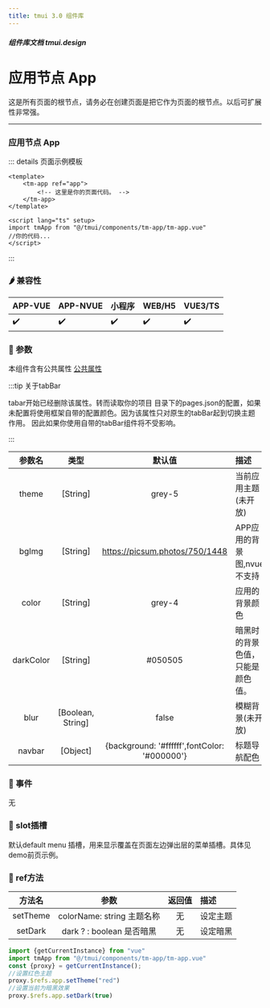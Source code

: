 ```yaml
---
title: tmui 3.0 组件库
---
```


<dirtoc></dirtoc>

##### 组件库文档 tmui.design

# 应用节点 App
这是所有页面的根节点，请务必在创建页面是把它作为页面的根节点。以后可扩展性非常强。

---
### 应用节点 App

::: details 页面示例模板

```vue
<template>
    <tm-app ref="app">
        <!-- 这里是你的页面代码。 -->
    </tm-app>
</template>

<script lang="ts" setup>
import tmApp from "@/tmui/components/tm-app/tm-app.vue"
//你的代码...
</script>

```

:::


### :hot_pepper: 兼容性

| APP-VUE | APP-NVUE | 小程序 | WEB/H5 | VUE3/TS |
| --- | --- | --- | --- | --- |
| :heavy_check_mark: | :heavy_check_mark: | :heavy_check_mark: | :heavy_check_mark: | :heavy_check_mark: |

### :seedling: 参数
本组件含有公共属性 [公共属性](/doc/spec/组件公共样式.md)

:::tip 关于tabBar

tabar<Badge type="danger" text="v3.0.75+" vertical="middle" />开始已经删除该属性。转而读取你的项目
目录下的pages.json的配置，如果未配置将使用框架自带的配置颜色。因为该属性只对原生的tabBar起到切换主题作用。
因此如果你使用自带的tabBar组件将不受影响。

:::

| 参数名 | 类型 | 默认值 | 描述 |
| :--: | :--: | :--: | :-- |
| theme | [String] | grey-5 | 当前应用主题(未开放) |
| bgImg | [String] | https://picsum.photos/750/1448 | APP应用的背景图,nvue不支持 |
| color | [String] | grey-4 | 应用的背景颜色 |
| darkColor<Badge type="danger" text="v3.0.74+" vertical="middle" /> | [String] | #050505 | 暗黑时的背景色值，只能是颜色值。 |
| blur | [Boolean, String] | false | 模糊背景(未开放) |
| navbar | [Object] | {background: '#ffffff',fontColor: '#000000'} | 标题导航配色|


### :rose: 事件

无

### :corn: slot插槽

默认default
menu 插槽，用来显示覆盖在页面左边弹出层的菜单插槽。具体见demo前页示例。
### :green_salad: ref方法

| 方法名 | 参数 | 返回值 | 描述 |
| :--: | :--: | :--: | :-- |
| setTheme | colorName: string 主题名称 | 无 | 设定主题 |
| setDark | dark ? : boolean 是否暗黑 | 无 | 设定暗黑 |

```ts
import {getCurrentInstance} from "vue"
import tmApp from "@/tmui/components/tm-app/tm-app.vue"
const {proxy} = getCurrentInstance();
//设置红色主题
proxy.$refs.app.setTheme("red")
//设置当前为暗黑效果
proxy.$refs.app.setDark(true)
```